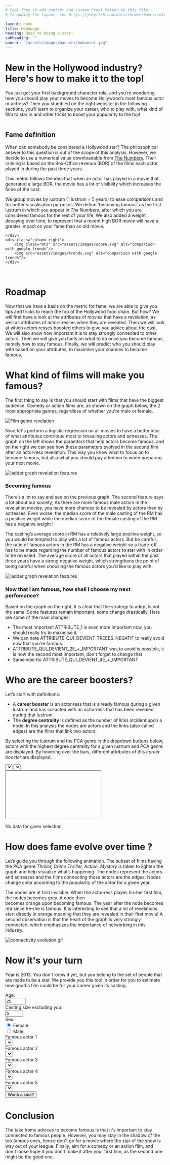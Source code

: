 ```yaml
---
# Feel free to add content and custom Front Matter to this file.
# To modify the layout, see https://jekyllrb.com/docs/themes/#overriding-theme-defaults

layout: home
title: Homepage
heading: Road to being a star!
subheading: ""
banner: "/assets/images/banners/hwbanner.jpg"
---
```

<link rel="stylesheet" href="assets/css/custom.css"/>


# New in the Hollywood industry? Here's how to make it to the top!

You just got your first background character role, and you’re wondering how you should play your moves to become 
Hollywood’s most famous actor or actress? Then you stumbled on the right website: in the following sections, you’ll 
learn to organize your career, who to play with, what kind of film to star in and other tricks to boost your 
popularity to the top!

<div></div>

<div class="row mt2">
    <div class="column left">
        <h2 style="text-align: left">Fame definition</h2>
        <p>When can somebody be considered a Hollywood star? The philosophical answer to this question is out of the scope 
of this analysis. However, we decide to use a numerical value downloadable from 
<a href="https://www.the-numbers.com/box-office-star-records/domestic/yearly-acting/">The Numbers</a>. Their ranking is based on 
the Box-Office revenue (BOR) of the films each actor played in during the past three years.</p>

<p>This metric follows the idea that when an actor has played in a movie that generated a large BOR, the movie has a lot
of visibility which increases the fame of the cast.</p>

<p>We group movies by lustrum (1 lustrum = 5 years) to ease comparisons and for better visualisation purposes. We define
'becoming famous' as the first lustrum in which you appear in <i>The Numbers</i>, after which you are considered famous for
the rest of your life. We also added a weight decaying over time, to represent that a recent high BOR movie will have a
greater impact on your fame than an old movie.</p>

    </div>
    <div class="column right">
        <img class="mt3" src="assets/images/score.svg" alt="comparison with google trends"/>
        <img src="assets/images/trends.svg" alt="comparison with google trends"/>
    </div>
</div>


<br/>

# Roadmap

Now that we have a basis on the metric for fame, we are able to give you tips and tricks to reach the top of the Hollywood
food chain. But how? We will first have a look at the attributes of movies that have a revelation, as well as attributes of 
actors·resses when they are revealed. Then we will look at which actors·resses boosted others to give you advice about 
the cast. We will also show how important it is to stay strongly connected to other actors. Then we will give you hints on what to 
do once you become famous, namely how to stay famous. Finally, we will predict who you should play with based on your 
attributes, to maximise your chances to become famous.


# What kind of films will make you famous?

The first thing to say is that you should start with films that have the biggest audience. Comedy or action films are, 
as shown on the graph below, the 2 most appropriate genres, regardless of whether you're male or female.

<img src="assets/images/index.png" alt="Film genre revelation"/>

Now, let's perform a logistic regression on all movies to have a better idea of what attributes contribute most to 
revealing actors and actresses. The graph on the left shows the paramters that help actors become famous, and on the 
right we can see how these parameters evolved in the second film after an actor·ress revelation. This way you know what
to focus on to become famous, but also what you should pay attention to when preparing your next movie.

<img src="assets/images/regression_single.png" alt="ladder graph revelation features"/>

### Becoming famous
There’s a lot to say and see on the previous graph. The second feature says a lot about our society; As there are more 
famous male actors in the revelation movies, you have more chances to be revealed by actors than by actresses. Even
worse, the median score of the male casting of the RM has a positive weight while the median 
score of the female casting of the RM has a negative weight !

The casting’s average score in RM has a relatively large positive weight, so you would be tempted to play with a lot of
famous actors. But be careful, the ratio of famous actors in the RM has a negative weight so a trade-off has to be made
regarding the number of famous actors to star with in order to be revealed. The average score of all actors that 
played within the past three years have a strong negative weight, which strengthens the point of being careful when 
choosing the famous actors you'd like to play with.

<img src="assets/images/regression_comparaison.png" alt="ladder graph revelation features"/>

### Now that I am famous, how shall I choose my next perfomance?
Based on the graph on the right, it is clear that the strategy to adopt is not the same. Some features remain important, some change drastically. Here are some of the main changes:
* The most important ATTRIBUTE_1 is even more important now, you should really try to maximise it.
* We can note ATTRIBUTE_QUI_DEVIENT_TREEES_NEGATIF to really avoid now that you’re famous.
* ATTRIBUTE_QUI_DEVIENT_2E_+_IMPORTANT was to avoid is possible, it is now the second most important, don't forget to change that
* Same vibe for ATTRIBUTE_QUI_DEVIENT_4E_+_IMPORTANT

# Who are the career boosters?

Let’s start with definitions:
* A **career booster** is an actor·ress that is already famous during a given lustrum and has co-acted with an actor·ress 
that has been revealed during that lustrum.
* The **degree centrality** is defined as the number of links incident upon a node. In this analysis the nodes are actors 
and the links (also called edges) are the films that link two actors.


By selecting the lustrum and the PCA genre in the dropdown buttons below, actors with the highest degree centrality for 
a given lustrum and PCA genre are displayed. By hovering over the bars, different attributes of this _career booster_ 
are displayed.

<div id="img-container" class="img-container">
    <div class="mb2">
        <label for="s_year"></label><select id="s_year" onchange="update_current_hist()"></select>
        <label for="s_genre"></label><select id="s_genre" onchange="update_current_hist()"></select>
    </div>
    <iframe id="hist_booster">No available data</iframe>
    <p id="hist_error">No data for given selection</p>
</div>


# How does fame evolve over time ?
Let’s guide you through the following animation. The subset of films having the PCA genre _Thriller, Crime Thriller,
Action, Mystery_ is taken to lighten the graph and help visualize what’s happening.  The nodes represent the actors and 
actresses and the films connecting those actors are the edges. Nodes change color according to the popularity of the 
actor for a given year.

The nodes are at first invisible. When the actor·ress playes his·her first film, the nodes becomes grey. A node then  
becomes orange upon becoming famous. The year after the node becomes red since he·she is famous.
It is interesting to see that a lot of revelations start directly in orange meaning that they are revealed in their 
first movie! A second observation is that the heart of the graph is very strongly connected, which emphasizes 
the importance of networking in this industry.
<div class="center-children mb2">
    <img src="assets/images/GIF_Connectivity.gif" class="mb2" alt="connectivity evolution gif"/>
</div>


# Now it's your turn
Year is 2013. You don't know it yet, but you belong to the set of people that are made to be a star. We provide you 
this tool in order for you to estimate how good a film could be for your career given its casting. 

<div class="mb2" id="personal_selector">
    <div class="row">
        <div class="column left"> <label for="age">Age: </label> </div>
        <div class="column right"><input type="number" onchange="update_button_availability(false)" id="age" min="0" max="115" value="25"/> </div>
    </div> 
    <div class="row">
        <div class="column left"><label for="total_actors">Casting size excluding you:</label></div>
        <div class="column right"><input type="number" onchange="update_button_availability(false)" id="total_actors" min="1" max="20" value="5"/></div>
    </div>
    <div class="row">
        <div class="column left"> Sex: </div>
        <div class="column right">         
            <div>
              <input type="radio" id="gender" name="drone" value="1" checked />
              <label for="gender">Female</label>
            </div>
            <div>
              <input type="radio" id="is_male" name="drone" value="0" />
              <label for="is_male">Male</label>
            </div>
        </div>
    </div>
    <div class="row">
        <div class="column left">
            <label for="actor1">Famous actor 1</label>
        </div>
        <div class="column right"> 
            <select id="actor1" onchange="update_button_availability(false)"> </select>    
        </div>
    </div>
    <div class="row">
        <div class="column left">
            <label for="actor2">Famous actor 2</label>
        </div>
        <div class="column right">
            <select id="actor2" onchange="update_button_availability(false)"></select>  
        </div>
    </div>
    <div class="row">
        <div class="column left">
            <label for="actor3">Famous actor 3</label>
        </div>
        <div class="column right">
            <select id="actor3" onchange="update_button_availability(false)"></select>  
        </div>
    </div>
    <div class="row">
        <div class="column left">
            <label for="actor4">Famous actor 4</label>
        </div>
        <div class="column right">
            <select id="actor4" onchange="update_button_availability(false)"></select>  
        </div>
    </div>
    <div class="row">
        <div class="column left">
            <label for="actor5">Famous actor 5</label>
        </div>
        <div class="column right">
            <select id="actor5" onchange="update_button_availability(false)"></select>  
        </div>
    </div>
    <div class="center-children">
        <button id="button_predict" onclick="predict_score()" class="nice_button"> Worth a shot? </button><br/>
    </div>
    <p id="predicted_chances"></p>
</div>


# Conclusion
The take home advices to become famous is that it's important to stay connected to famous people. However, you may stay
in the shadow of the too famous ones, hence don't go for a movie where the star of the show is way out of your league. 
Finally, aim for a comedy or an action film, and don't loose hope if you don't make it after your first film, as the
second one might be the good one.

<script src="assets/js/lin_reg.js"></script>
<script src="assets/js/actor_list.js"></script>
<script src="assets/js/index.js"></script>
